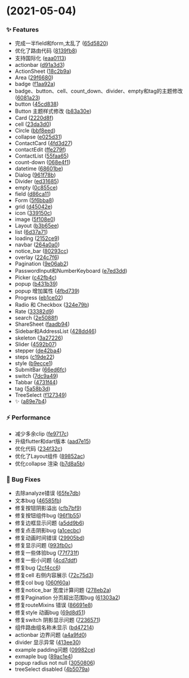 #  (2021-05-04)


### ✨ Features

* 完成一半field和form,太乱了 ([65d5820](https://github.com/Simon-Bin/flant/commit/65d5820))
* 优化了路由代码 ([8139fb8](https://github.com/Simon-Bin/flant/commit/8139fb8))
* 支持国际化 ([eaa0113](https://github.com/Simon-Bin/flant/commit/eaa0113))
* actionbar ([d91a3d3](https://github.com/Simon-Bin/flant/commit/d91a3d3))
* ActionSheet ([18c2b9a](https://github.com/Simon-Bin/flant/commit/18c2b9a))
* Area ([29f6680](https://github.com/Simon-Bin/flant/commit/29f6680))
* badge ([f1aa92a](https://github.com/Simon-Bin/flant/commit/f1aa92a))
* badge、button、cell、count_down、divider、empty和tag的主题修改 ([6081a23](https://github.com/Simon-Bin/flant/commit/6081a23))
* button ([45cd838](https://github.com/Simon-Bin/flant/commit/45cd838))
* Button 主题样式修改 ([b83a30e](https://github.com/Simon-Bin/flant/commit/b83a30e))
* Card ([2220d8f](https://github.com/Simon-Bin/flant/commit/2220d8f))
* cell ([23da3d0](https://github.com/Simon-Bin/flant/commit/23da3d0))
* Circle ([bbf8eed](https://github.com/Simon-Bin/flant/commit/bbf8eed))
* collapse ([e025d31](https://github.com/Simon-Bin/flant/commit/e025d31))
* ContactCard ([4fd3d27](https://github.com/Simon-Bin/flant/commit/4fd3d27))
* contactEdit ([ffe279f](https://github.com/Simon-Bin/flant/commit/ffe279f))
* ContactList ([55faa65](https://github.com/Simon-Bin/flant/commit/55faa65))
* count-down ([068e4f1](https://github.com/Simon-Bin/flant/commit/068e4f1))
* datetime ([68601be](https://github.com/Simon-Bin/flant/commit/68601be))
* Dialog ([961f78b](https://github.com/Simon-Bin/flant/commit/961f78b))
* Divider ([ed31685](https://github.com/Simon-Bin/flant/commit/ed31685))
* empty ([0c855ce](https://github.com/Simon-Bin/flant/commit/0c855ce))
* field ([d86ca11](https://github.com/Simon-Bin/flant/commit/d86ca11))
* Form ([5f6bba8](https://github.com/Simon-Bin/flant/commit/5f6bba8))
* grid ([d45042e](https://github.com/Simon-Bin/flant/commit/d45042e))
* icon ([339150c](https://github.com/Simon-Bin/flant/commit/339150c))
* image ([5f108e0](https://github.com/Simon-Bin/flant/commit/5f108e0))
* Layout ([b3b65ee](https://github.com/Simon-Bin/flant/commit/b3b65ee))
* list ([6d37a71](https://github.com/Simon-Bin/flant/commit/6d37a71))
* loading ([2152ce9](https://github.com/Simon-Bin/flant/commit/2152ce9))
* navbar ([264a0a0](https://github.com/Simon-Bin/flant/commit/264a0a0))
* notice_bar ([80293cc](https://github.com/Simon-Bin/flant/commit/80293cc))
* overlay ([224c7f6](https://github.com/Simon-Bin/flant/commit/224c7f6))
* Pagination ([9e06ab2](https://github.com/Simon-Bin/flant/commit/9e06ab2))
* PasswordInput和NumberKeyboard ([e7ed3dd](https://github.com/Simon-Bin/flant/commit/e7ed3dd))
* Picker ([c42fb4c](https://github.com/Simon-Bin/flant/commit/c42fb4c))
* popup ([b431b39](https://github.com/Simon-Bin/flant/commit/b431b39))
* popup 增加属性 ([4fbd739](https://github.com/Simon-Bin/flant/commit/4fbd739))
* Progress ([eb1ce02](https://github.com/Simon-Bin/flant/commit/eb1ce02))
* Radio 和 Checkbox ([324e79b](https://github.com/Simon-Bin/flant/commit/324e79b))
* Rate ([33382d9](https://github.com/Simon-Bin/flant/commit/33382d9))
* search ([2e5088f](https://github.com/Simon-Bin/flant/commit/2e5088f))
* ShareSheet ([faadb94](https://github.com/Simon-Bin/flant/commit/faadb94))
* Sidebar和AddressList ([428dd46](https://github.com/Simon-Bin/flant/commit/428dd46))
* skeleton ([3a27226](https://github.com/Simon-Bin/flant/commit/3a27226))
* Slider ([4592b07](https://github.com/Simon-Bin/flant/commit/4592b07))
* stepper ([de42ba4](https://github.com/Simon-Bin/flant/commit/de42ba4))
* steps ([c19de22](https://github.com/Simon-Bin/flant/commit/c19de22))
* style ([b9ecce1](https://github.com/Simon-Bin/flant/commit/b9ecce1))
* SubmitBar ([66ed6fc](https://github.com/Simon-Bin/flant/commit/66ed6fc))
* switch ([7dc9a49](https://github.com/Simon-Bin/flant/commit/7dc9a49))
* Tabbar ([4731f44](https://github.com/Simon-Bin/flant/commit/4731f44))
* tag ([5a58b3d](https://github.com/Simon-Bin/flant/commit/5a58b3d))
* TreeSelect ([f127349](https://github.com/Simon-Bin/flant/commit/f127349))
* ✨ ([a89e7b4](https://github.com/Simon-Bin/flant/commit/a89e7b4))


### ⚡️ Performance

* 减少多余clip ([fe9717c](https://github.com/Simon-Bin/flant/commit/fe9717c))
* 升级flutter和dart版本 ([aad7e15](https://github.com/Simon-Bin/flant/commit/aad7e15))
* 优化代码 ([234f32c](https://github.com/Simon-Bin/flant/commit/234f32c))
* 优化了Layout组件 ([89852ac](https://github.com/Simon-Bin/flant/commit/89852ac))
* 优化collapse 渲染 ([b7d8a5b](https://github.com/Simon-Bin/flant/commit/b7d8a5b))


### 🐛 Bug Fixes

* 去除analyze错误 ([65fe7db](https://github.com/Simon-Bin/flant/commit/65fe7db))
* 文本bug ([46585fb](https://github.com/Simon-Bin/flant/commit/46585fb))
* 修复按钮阴影溢出 ([cfb7bf9](https://github.com/Simon-Bin/flant/commit/cfb7bf9))
* 修复按钮组件bug ([96f1b55](https://github.com/Simon-Bin/flant/commit/96f1b55))
* 修复边框显示问题 ([a5dd9b6](https://github.com/Simon-Bin/flant/commit/a5dd9b6))
* 修复点击阴影bug ([a1cecbc](https://github.com/Simon-Bin/flant/commit/a1cecbc))
* 修复动画时间错误 ([29905bd](https://github.com/Simon-Bin/flant/commit/29905bd))
* 修复显示问题 ([993fb0c](https://github.com/Simon-Bin/flant/commit/993fb0c))
* 修复一些体验bug ([77f731f](https://github.com/Simon-Bin/flant/commit/77f731f))
* 修复一些小问题 ([4cd7ddf](https://github.com/Simon-Bin/flant/commit/4cd7ddf))
* 修复bug ([2cf4cc6](https://github.com/Simon-Bin/flant/commit/2cf4cc6))
* 修复cell 右侧内容展示 ([72c75d3](https://github.com/Simon-Bin/flant/commit/72c75d3))
* 修复col bug ([060f60a](https://github.com/Simon-Bin/flant/commit/060f60a))
* 修复notice_bar 宽度计算问题 ([278eb2a](https://github.com/Simon-Bin/flant/commit/278eb2a))
* 修复Pagination 分页超出范围bug ([61303a2](https://github.com/Simon-Bin/flant/commit/61303a2))
* 修复routeMixins 错误 ([86691e8](https://github.com/Simon-Bin/flant/commit/86691e8))
* 修复style 动画bug ([69d8d51](https://github.com/Simon-Bin/flant/commit/69d8d51))
* 修复switch 阴影显示问题 ([7236571](https://github.com/Simon-Bin/flant/commit/7236571))
* 组件路由组名称未显示 ([bd47214](https://github.com/Simon-Bin/flant/commit/bd47214))
* actionbar 边界问题 ([a4a9fd0](https://github.com/Simon-Bin/flant/commit/a4a9fd0))
* divider 显示异常 ([413ee30](https://github.com/Simon-Bin/flant/commit/413ee30))
* example padding问题 ([09982ce](https://github.com/Simon-Bin/flant/commit/09982ce))
* exmaple bug ([89ac1e4](https://github.com/Simon-Bin/flant/commit/89ac1e4))
* popup radius not null ([3050806](https://github.com/Simon-Bin/flant/commit/3050806))
* treeSelect disabled ([4b5079a](https://github.com/Simon-Bin/flant/commit/4b5079a))


